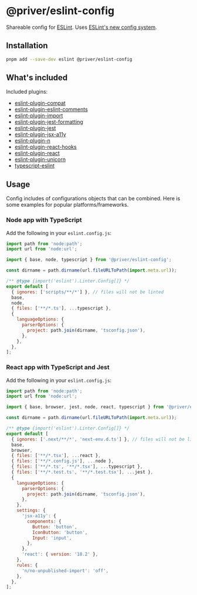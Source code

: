 # @priver/eslint-config

Shareable config for [ESLint](https://eslint.org/). Uses
[ESLint's new config system](https://eslint.org/docs/latest/use/configure/configuration-files).

## Installation

```sh
pnpm add --save-dev eslint @priver/eslint-config
```

## What's included

Included plugins:

- [eslint-plugin-compat]
- [eslint-plugin-eslint-comments]
- [eslint-plugin-import]
- [eslint-plugin-jest-formatting]
- [eslint-plugin-jest]
- [eslint-plugin-jsx-a11y]
- [eslint-plugin-n]
- [eslint-plugin-react-hooks]
- [eslint-plugin-react]
- [eslint-plugin-unicorn]
- [typescript-eslint](https://typescript-eslint.io/)

## Usage

Config includes of configurations objects that can be combined. Here is some examples for popular
platforms/frameworks.

### Node app with TypeScript

Add the following in your `eslint.config.js`:

```js
import path from 'node:path';
import url from 'node:url';

import { base, node, typescript } from '@priver/eslint-config';

const dirname = path.dirname(url.fileURLToPath(import.meta.url));

/** @type {import('eslint').Linter.Config[]} */
export default [
  { ignores: ['scripts/**/*'] }, // files will not be linted
  base,
  node,
  { files: ['**/*.ts'], ...typescript },
  {
    languageOptions: {
      parserOptions: {
        project: path.join(dirname, 'tsconfig.json'),
      },
    },
  },
];
```

### React app with TypeScript and Jest

Add the following in your `eslint.config.js`:

```js
import path from 'node:path';
import url from 'node:url';

import { base, browser, jest, node, react, typescript } from '@priver/eslint-config';

const dirname = path.dirname(url.fileURLToPath(import.meta.url));

/** @type {import('eslint').Linter.Config[]} */
export default [
  { ignores: ['.next/**/*', 'next-env.d.ts'] }, // files will not be linted
  base,
  browser,
  { files: ['**/*.tsx'], ...react },
  { files: ['**/*.config.js'], ...node },
  { files: ['**/*.ts', '**/*.tsx'], ...typescript },
  { files: ['**/*.test.ts', '**/*.test.tsx'], ...jest },
  {
    languageOptions: {
      parserOptions: {
        project: path.join(dirname, 'tsconfig.json'),
      },
    },
    settings: {
      'jsx-a11y': {
        components: {
          Button: 'button',
          IconButton: 'button',
          Input: 'input',
        },
      },
      'react': { version: '18.2' },
    },
    rules: {
      'n/no-unpublished-import': 'off',
    },
  },
];
```

[eslint-plugin-compat]: https://github.com/amilajack/eslint-plugin-compat
[eslint-plugin-eslint-comments]: https://mysticatea.github.io/eslint-plugin-eslint-comments/
[eslint-plugin-import]: https://github.com/import-js/eslint-plugin-import
[eslint-plugin-jest-formatting]: https://github.com/dangreenisrael/eslint-plugin-jest-formatting
[eslint-plugin-jest]: https://github.com/jest-community/eslint-plugin-jest
[eslint-plugin-jsx-a11y]: https://github.com/jsx-eslint/eslint-plugin-jsx-a11y
[eslint-plugin-n]: https://github.com/weiran-zsd/eslint-plugin-node
[eslint-plugin-react-hooks]: https://reactjs.org/docs/hooks-rules.html
[eslint-plugin-react]: https://github.com/jsx-eslint/eslint-plugin-react
[eslint-plugin-unicorn]: https://github.com/sindresorhus/eslint-plugin-unicorn
